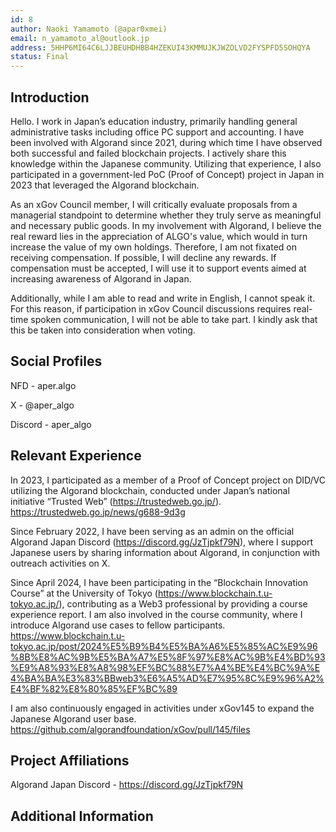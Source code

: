 ```yaml
---
id: 8
author: Naoki Yamamoto (@apar0xmei)
email: n_yamamoto_al@outlook.jp
address: 5HHP6MI64C6LJJBEUHDHBB4HZEKUI43KMMUJKJWZOLVD2FYSPFD5SOHQYA
status: Final
---
```


## Introduction

Hello. I work in Japan’s education industry, primarily handling general administrative tasks including office PC support and accounting. I have been involved with Algorand since 2021, during which time I have observed both successful and failed blockchain projects. I actively share this knowledge within the Japanese community. Utilizing that experience, I also participated in a government-led PoC (Proof of Concept) project in Japan in 2023 that leveraged the Algorand blockchain.

As an xGov Council member, I will critically evaluate proposals from a managerial standpoint to determine whether they truly serve as meaningful and necessary public goods. In my involvement with Algorand, I believe the real reward lies in the appreciation of ALGO's value, which would in turn increase the value of my own holdings. Therefore, I am not fixated on receiving compensation. If possible, I will decline any rewards. If compensation must be accepted, I will use it to support events aimed at increasing awareness of Algorand in Japan.

Additionally, while I am able to read and write in English, I cannot speak it. For this reason, if participation in xGov Council discussions requires real-time spoken communication, I will not be able to take part. I kindly ask that this be taken into consideration when voting.


## Social Profiles

NFD - aper.algo

X - @aper_algo

Discord - aper_algo

## Relevant Experience

In 2023, I participated as a member of a Proof of Concept project on DID/VC utilizing the Algorand blockchain, conducted under Japan’s national initiative “Trusted Web” (https://trustedweb.go.jp/).
https://trustedweb.go.jp/news/g688-9d3g

Since February 2022, I have been serving as an admin on the official Algorand Japan Discord (https://discord.gg/JzTjpkf79N), where I support Japanese users by sharing information about Algorand, in conjunction with outreach activities on X.

Since April 2024, I have been participating in the “Blockchain Innovation Course” at the University of Tokyo (https://www.blockchain.t.u-tokyo.ac.jp/), contributing as a Web3 professional by providing a course experience report. I am also involved in the course community, where I introduce Algorand use cases to fellow participants.
https://www.blockchain.t.u-tokyo.ac.jp/post/2024%E5%B9%B4%E5%BA%A6%E5%85%AC%E9%96%8B%E8%AC%9B%E5%BA%A7%E5%8F%97%E8%AC%9B%E4%BD%93%E9%A8%93%E8%A8%98%EF%BC%88%E7%A4%BE%E4%BC%9A%E4%BA%BA%E3%83%BBweb3%E6%A5%AD%E7%95%8C%E9%96%A2%E4%BF%82%E8%80%85%EF%BC%89

I am also continuously engaged in activities under xGov145 to expand the Japanese Algorand user base.
https://github.com/algorandfoundation/xGov/pull/145/files

## Project Affiliations

Algorand Japan Discord - https://discord.gg/JzTjpkf79N

## Additional Information
